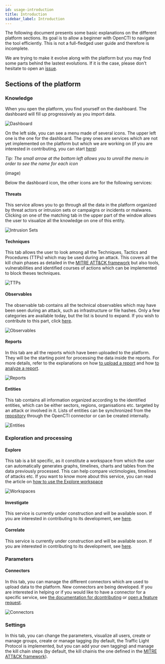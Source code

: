 ```yaml
---
id: usage-introduction
title: Introduction
sidebar_label: Introduction
---
```


The following document presents some basic explanations on the different platform sections. Its goal is to allow a beginner with OpenCTI to navigate the tool efficiently. This is not a full-fledged user guide and therefore is incomplete. 

We are trying to make it evolve along with the platform but you may find some parts behind the lastest evolutions. If it is the case, please don't hesitate to open an [issue](https://github.com/OpenCTI-Platform/opencti/issues/new/choose).

## Sections of the platform

### Knowledge

When you open the platform, you find yourself on the dashboard. The dashboard will fill up progressively as you import data.

![Dashboard](assets/usage/dashboard.png "Dashboard")

On the left side, you can see a menu made of several icons. The upper left one is the one for the dashboard. The grey ones are services which are not yet implemented on the platform but which we are working on (if you are interested in contributing, you can start [here](https://github.com/OpenCTI-Platform/opencti/blob/master/CONTRIBUTING.md))

*Tip: The small arrow at the bottom left allows you to unroll the menu in order to see the name for each icon*

(image) 

Below the dashboard icon, the other icons are for the following services:

#### Threats

This service allows you to go through all the data in the platform organized by threat actors or intrusion sets or campaigns or incidents or malwares. Clicking on one of the matching tab in the upper part of the window allows the user to visualize all the knowledge on one of this entity.

![Intrusion Sets](assets/usage/intrusion_sets.png "Intrusion Sets")

#### Techniques

This tab allows the user to look among all the Techniques, Tactics and Procedures (TTPs) which may be used during an attack. This covers all the kill chain phases as detailed in the [MITRE ATT&CK framework](https://attack.mitre.org/) but also tools, vulnerabilities and identified courses of actions which can be implemented to block theses techniques.

![TTPs](assets/usage/ttps.png "TTPs")

#### Observables

The observable tab contains all the technical observables which may have been seen during an attack, such as infrastructure or file hashes. Only a few categories are available today, but the list is bound to expand. If you wish to contribute to this part, click [here](https://github.com/OpenCTI-Platform/opencti/blob/master/CONTRIBUTING.md).

![Observables](assets/usage/observables.png "Observables")

#### Reports

In this tab are all the reports which have been uploaded to the platform. They will be the starting point for processing the data inside the reports. For more details, refer to the explanations on how [to upload a report](usage/usage-create-reports) and how [to analyze a report](usage/usage-analyze-report).

![Reports](assets/usage/reports.png "Reports")

#### Entities 

This tab contains all information organized according to the identified entities, which can be either sectors, regions, organisations etc. targeted by an attack or involved in it. Lists of entities can be synchronized from the [repository](https://github.com/OpenCTI-Platform/datasets) through the OpenCTI connector or can be created internally.

![Entities](assets/usage/entities.png "Entities")

### Exploration and processing

#### Explore

This tab is a bit specific, as it constitute a workspace from which the user can automatically generates graphs, timelines, charts and tables from the data previously processed. This can help compare victimologies, timelines of attacks etc. If you want to know more about this service, you can read the article on [how to use the Explore workspace](#usingtheexploreworkspace)

![Workspaces](assets/usage/workspaces.png "Workspaces")

####  Investigate

This service is currently under construction and will be available soon. If you are interested in contributing to its development, see [here](https://github.com/OpenCTI-Platform/opencti/blob/master/CONTRIBUTING.md).

#### Correlate

This service is currently under construction and will be available soon. If you are interested in contributing to its development, see [here](https://github.com/OpenCTI-Platform/opencti/blob/master/CONTRIBUTING.md).

### Parameters

#### Connectors

In this tab, you can manage the different connectors which are used to upload data to the platform. New connectors are being developed. If you are interested in helping or if you would like to have a connector for a specific service, see [the documentation for dcontributing](https://github.com/OpenCTI-Platform/opencti/blob/master/CONTRIBUTING.md) or [open a feature request](https://github.com/OpenCTI-Platform/opencti/tree/master/.github/ISSUE_TEMPLATE).

![Connectors](assets/usage/connectors.png "Connectors")

### Settings

In this tab, you can change the parameters, visualize all users, create or manage groups, create or manage tagging (by default, the Traffic Light Protocol is implemented, but you can add your own tagging) and manage the kill chain steps (by default, the kill chainis the one defined in the [MITRE ATT&CK framework](https://attack.mitre.org/)).